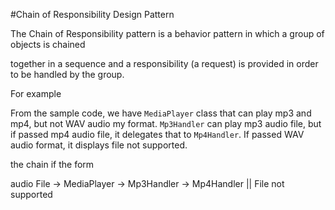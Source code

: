 #Chain of Responsibility Design Pattern

The Chain of Responsibility pattern is a behavior pattern in which a group of objects is chained

together in a sequence and a responsibility (a request) is provided in order to be handled by the group.

For example

From the sample code, we have ```MediaPlayer``` class that can play mp3 and mp4, but not WAV audio my format.
```Mp3Handler``` can play mp3 audio file, but if passed mp4 audio file, it delegates that to ```Mp4Handler```.
If passed WAV audio format, it displays file not supported.

the chain if the form

audio File -> MediaPlayer -> Mp3Handler -> Mp4Handler || File not supported
